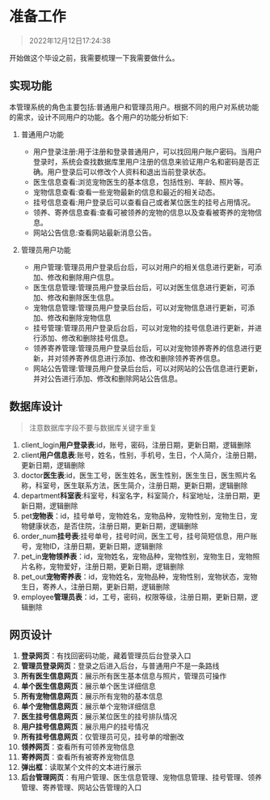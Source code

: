 # 准备工作

> 2022年12月12日17:24:38

开始做这个毕设之前，我需要梳理一下我需要做什么。

## 实现功能

本管理系统的角色主要包括:普通用户和管理员用户。根据不同的用户对系统功能的需求，设计不同用户的功能。各个用户的功能分析如下:

1. 普通用户功能
    * 用户登录注册:用于注册和登录普通用户，可以找回用户账户密码。当用户登录时，系统会查找数据库里用户注册的信息来验证用户名和密码是否正确。用户登录后可以修改个人资料和退出当前登录状态。
    * 医生信息查看:浏览宠物医生的基本信息，包括性别、年龄、照片等。
    * 宠物信息查看:查看一些宠物最新的信息和最近的相关动态。
    * 挂号信息查看:用户登录后可以查看自己或者某位医生的挂号占用情况。
    * 领养、寄养信息查看:查看可被领养的宠物的信息以及查看被寄养的宠物信息。
    * 网站公告信息:查看网站最新消息公告。

2. 管理员用户功能
    * 用户管理:管理员用户登录后台后，可以对用户的相关信息进行更新，可添加、修改和删除用户信息。
    * 医生信息管理:管理员用户登录后台后，可以对医生信息进行更新，可添加、修改和删除医生信息。
    * 宠物信息管理:管理员用户登录后台后，可以对宠物信息进行更新，可添加、修改和删除宠物信息
    * 挂号管理:管理员用户登录后台后，可以对宠物的挂号信息进行更新，并进行添加、修改和删除挂号信息。
    * 领养寄养管理:管理员用户登录后台后，可以对宠物领养寄养的信息进行更新，并对领养寄养信息进行添加、修改和删除领养寄养信息。
    * 网站公告管理:管理员用户登录后台后，可以对网站的公告信息进行更新，并对公告进行添加、修改和删除网站公告信息。

## 数据库设计

> 注意数据库字段不要与数据库关键字重复

1. client_login**用户登录表**:id，账号，密码，注册日期，更新日期，逻辑删除
2. client**用户信息表**:账号，姓名，性别，手机号，生日，个人简介，注册日期，更新日期，逻辑删除
3. doctor**医生表**:id，医生工号，医生姓名，医生性别，医生生日，医生照片名称，科室号，医生联系方法，医生简介，注册日期，更新日期，逻辑删除
4. department**科室表**:科室号，科室名字，科室简介，科室地址，注册日期，更新日期，逻辑删除
5. pet**宠物表**：id，挂号单号，宠物姓名，宠物品种，宠物性别，宠物生日，宠物健康状态，是否住院，注册日期，更新日期，逻辑删除
6. order_num**挂号表**:挂号单号，挂号时间，医生工号，挂号简短信息，用户账号，宠物ID，注册日期，更新日期，逻辑删除
7. pet_in**宠物领养表**：id，宠物姓名，宠物品种，宠物性别，宠物生日，宠物照片名称，宠物爱好，注册日期，更新日期，逻辑删除
8. pet_out**宠物寄养表**：id，宠物姓名，宠物品种，宠物性别，宠物状态，宠物生日，寄养人，注册日期，更新日期，逻辑删除
9. employee**管理员表**：id，工号，密码，权限等级，注册日期，更新日期，逻辑删除

## 网页设计

1. **登录网页**：有找回密码功能，藏着管理员后台登录入口
2. **管理员登录网页**：登录之后进入后台，与普通用户不是一条路线
3. **所有医生信息网页**：展示所有医生基本信息与照片，管理员可操作
4. **单个医生信息网页**：展示单个医生详细信息
5. **所有宠物信息网页**：展示所有宠物的基本信息
6. **单个宠物信息网页**：展示单个宠物详细信息
7. **医生挂号信息网页**：展示某位医生的挂号排队情况
8. **用户挂号信息网页**：展示用户的挂号情况
9. **所有挂号信息网页**：仅管理员可见，挂号单的增删改
10. **领养网页**：查看所有可领养宠物信息
11. **寄养网页**：查看所有被寄养宠物信息
12. **弹出框**：读取某个文件的文本进行展示
13. **后台管理网页**：有用户管理、医生信息管理、宠物信息管理、挂号管理、领养管理、寄养管理、网站公告管理的入口